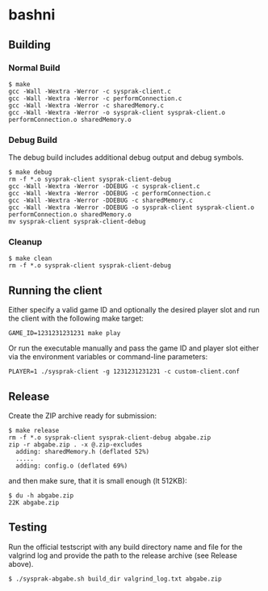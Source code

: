 # bashni

## Building

### Normal Build
```
$ make
gcc -Wall -Wextra -Werror -c sysprak-client.c
gcc -Wall -Wextra -Werror -c performConnection.c
gcc -Wall -Wextra -Werror -c sharedMemory.c
gcc -Wall -Wextra -Werror -o sysprak-client sysprak-client.o performConnection.o sharedMemory.o
```

### Debug Build
The debug build includes additional debug output and debug symbols.

```
$ make debug
rm -f *.o sysprak-client sysprak-client-debug
gcc -Wall -Wextra -Werror -DDEBUG -c sysprak-client.c
gcc -Wall -Wextra -Werror -DDEBUG -c performConnection.c
gcc -Wall -Wextra -Werror -DDEBUG -c sharedMemory.c
gcc -Wall -Wextra -Werror -DDEBUG -o sysprak-client sysprak-client.o performConnection.o sharedMemory.o
mv sysprak-client sysprak-client-debug
```

### Cleanup

```
$ make clean
rm -f *.o sysprak-client sysprak-client-debug
```

## Running the client

Either specify a valid game ID and optionally the desired player slot
and run the client with the following make target:
```
GAME_ID=1231231231231 make play
```

Or run the executable manually and pass the game ID and player slot
either via the environment variables or command-line parameters:
```
PLAYER=1 ./sysprak-client -g 1231231231231 -c custom-client.conf
```

## Release

Create the ZIP archive ready for submission:
```
$ make release
rm -f *.o sysprak-client sysprak-client-debug abgabe.zip
zip -r abgabe.zip . -x @.zip-excludes
  adding: sharedMemory.h (deflated 52%)
  .....
  adding: config.o (deflated 69%)
```

and then make sure, that it is small enough (lt 512KB):

```
$ du -h abgabe.zip
22K	abgabe.zip
```

## Testing

Run the official testscript with any build directory name and
file for the valgrind log and provide the path to the release archive (see Release above).

```
$ ./sysprak-abgabe.sh build_dir valgrind_log.txt abgabe.zip
```
